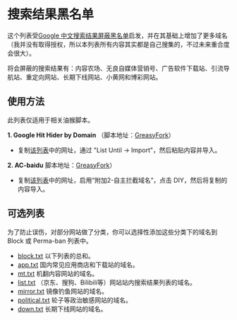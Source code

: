 # 搜索结果黑名单
这个列表受[Google 中文搜索结果屏蔽黑名单](https://github.com/cobaltdisco/Google-Chinese-Results-Blocklist)启发，并在其基础上增加了更多域名（我并没有取得授权，所以本列表所有内容其实都是自己搜集的，不过未来重合度会很大）。

将会屏蔽的搜索结果有：内容农场、无良自媒体营销号、广告软件下载站、引流导航站、重定向网站、长期下线网站、小黄网和博彩网站。

## 使用方法
此列表仅适用于相关油猴脚本。

**1. Google Hit Hider by Domain**
（脚本地址：[GreasyFork](https://greasyfork.org/zh-CN/scripts/1682-google-hit-hider-by-domain-search-filter-block-sites)）
 - 复制[该列表](https://raw.githubusercontent.com/Lehmaning/Search-Results-Blocklist/master/perma-ban.txt)中的网址，通过 "List Until → Import"，然后粘贴内容并导入。

**2. AC-baidu**
 脚本地址：[GreasyFork](https://greasyfork.org/zh-CN/scripts/14178-ac-baidu-%E9%87%8D%E5%AE%9A%E5%90%91%E4%BC%98%E5%8C%96%E7%99%BE%E5%BA%A6%E6%90%9C%E7%8B%97%E8%B0%B7%E6%AD%8C%E5%BF%85%E5%BA%94%E6%90%9C%E7%B4%A2-favicon-%E5%8F%8C%E5%88%97)）
 - 复制[该列表](https://raw.githubusercontent.com/Lehmaning/Search-Results-Blocklist/master/perma-ban.txt)中的网址，启用“附加2-自主拦截域名”，点击 DIY，然后将复制的内容导入。

## 可选列表
为了防止误伤，对部分网站做了分类，你可以选择性添加这些分类下的域名到 Block 或 Perma-ban 列表中。
- [block.txt](https://raw.githubusercontent.com/Lehmaning/Search-Results-Blocklist/master/block.txt) 以下列表的总和。
- [app.txt](https://raw.githubusercontent.com/Lehmaning/Search-Results-Blocklist/master/groups/app.txt) 国内常见应用商店和下载站的域名。
- [mt.txt](https://raw.githubusercontent.com/Lehmaning/Search-Results-Blocklist/master/groups/mt.txt) 机翻内容网站的域名。
- [list.txt](https://raw.githubusercontent.com/Lehmaning/Search-Results-Blocklist/master/groups/list.txt) （京东、搜狗、Bilibili等）网站站内搜索结果列表的域名。
- [mirror.txt](https://raw.githubusercontent.com/Lehmaning/Search-Results-Blocklist/master/groups/mirror.txt) 镜像钓鱼网站的域名。
- [political.txt](https://raw.githubusercontent.com/Lehmaning/Search-Results-Blocklist/master/groups/political.txt) 轮子等政治敏感网站的域名。
- [down.txt](https://raw.githubusercontent.com/Lehmaning/Search-Results-Blocklist/master/groups/down.txt) 长期下线网站的域名。
